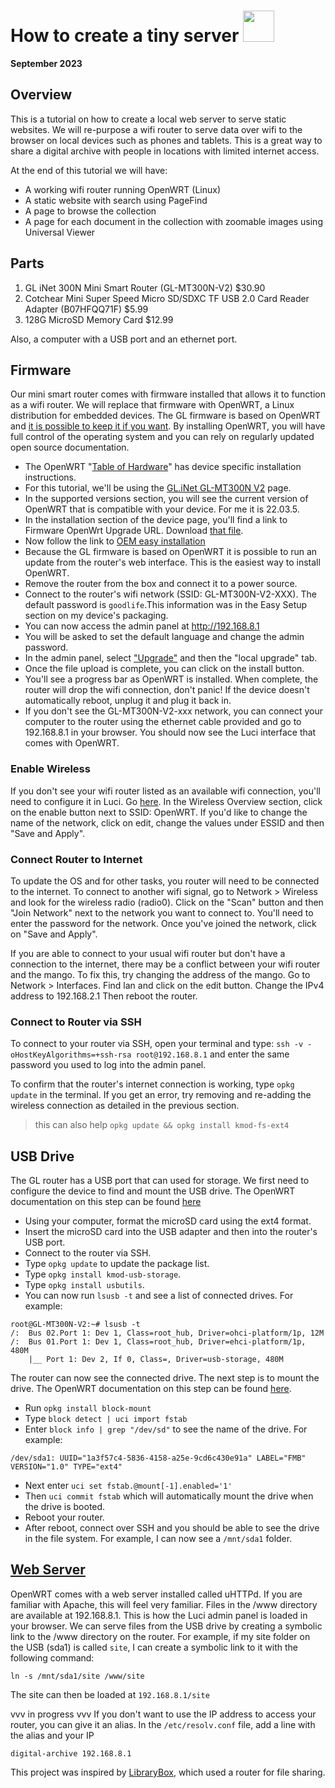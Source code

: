 # How to create a tiny server <img height="50px" src="https://www.therpf.com/forums/attachments/wheems-jpg.359859/">

__September 2023__

## Overview
This is a tutorial on how to create a local web server to serve static websites. We will re-purpose a wifi router to serve data over wifi to the browser on local devices such as phones and tablets.  This is a great way to share a digital archive with people in locations with limited internet access. 

At the end of this tutorial we will have: 
- A working wifi router running OpenWRT (Linux)
- A static website with search using PageFind   
- A page to browse the collection
- A page for each document in the collection with zoomable images using Universal Viewer 


## Parts
1. GL iNet 300N Mini Smart Router (GL-MT300N-V2) $30.90
2. Cotchear Mini Super Speed Micro SD/SDXC TF USB 2.0 Card Reader Adapter (B07HFQQ71F) $5.99
3. 128G MicroSD Memory Card $12.99

Also, a computer with a USB port and an ethernet port.

## Firmware 
Our mini smart router comes with firmware installed that allows it to function as a wifi router. We will replace that firmware with OpenWRT, a Linux distribution for embedded devices. The GL firmware is based on OpenWRT and [it is possible to keep it if you want](https://forum.gl-inet.com/t/web-server-in-gl-mt300n/1714/3). By installing OpenWRT, you will have full control of the operating system and you can rely on regularly updated open source documentation. 

- The OpenWRT "[Table of Hardware](https://openwrt.org/toh/start)" has device specific installation instructions.
- For this tutorial, we'll be using the [GL.iNet GL-MT300N V2](https://openwrt.org/toh/gl.inet/gl-mt300n_v2) page.
- In the supported versions section, you will see the current version of OpenWRT that is compatible with your device. For me it is 22.03.5. 
- In the installation section of the device page, you'll find a link to Firmware OpenWrt Upgrade URL. Download [that file](https://downloads.openwrt.org/releases/22.03.5/targets/ramips/mt76x8/openwrt-22.03.5-ramips-mt76x8-glinet_gl-mt300n-v2-squashfs-sysupgrade.bin).
- Now follow the link to [OEM easy installation](https://openwrt.org/toh/gl.inet/installation)
- Because the GL firmware is based on OpenWRT it is possible to run an update from the router's web interface. This is the easiest way to install OpenWRT.
- Remove the router from the box and connect it to a power source.
- Connect to the router's wifi network (SSID: GL-MT300N-V2-XXX). The default password is `goodlife`.This information was in the Easy Setup section on my device's packaging.
- You can now access the admin panel at http://192.168.8.1
- You will be asked to set the default language and change the admin password. 
- In the admin panel, select ["Upgrade"](http://192.168.8.1/#/upgrade) and then the "local upgrade" tab.
- Once the file upload is complete, you can click on the install button.
- You'll see a progress bar as OpenWRT is installed. When complete, the router will drop the wifi connection, don't panic! If the device doesn't automatically reboot, unplug it and plug it back in.
- If you don't see the GL-MT300N-V2-xxx network, you can connect your computer to the router using the ethernet cable provided and go to 192.168.8.1 in your browser. You should now see the Luci interface that comes with OpenWRT.

### Enable Wireless
If you don't see your wifi router listed as an available wifi connection, you'll need to configure it in Luci. Go [here](http://192.168.8.1/cgi-bin/luci/admin/network/wireless). In the Wireless Overview section, click on the enable button next to SSID: OpenWRT. If you'd like to change the name of the network, click on edit, change the values under ESSID and then "Save and Apply".

### Connect Router to Internet
To update the OS and for other tasks, you router will need to be connected to the internet. To connect to another wifi signal, go to Network > Wireless and look for the wireless radio (radio0). Click on the "Scan" button and then "Join Network" next to the network you want to connect to. You'll need to enter the password for the network. Once you've joined the network, click on "Save and Apply".

If you are able to connect to your usual wifi router but don't have a connection to the internet, there may be a conflict between your wifi router and the mango.  To fix this, try changing the address of the mango. Go to Network > Interfaces. Find lan and click on the edit button.  Change the IPv4 address to 192.168.2.1  Then reboot the router. 
### Connect to Router via SSH
To connect to your router via SSH, open your terminal and type: `ssh -v -oHostKeyAlgorithms=+ssh-rsa root@192.168.8.1` and enter the same password you used to log into the admin panel.

To confirm that the router's internet connection is working, type `opkg update` in the terminal. If you get an error, try removing and re-adding the wireless connection as detailed in the previous section.
> this can also help `opkg update && opkg install kmod-fs-ext4`
## USB Drive 
The GL router has a USB port that can used for storage. We first need to configure the device to find and mount the USB drive. The OpenWRT documentation on this step can be found [here](https://openwrt.org/docs/guide-user/storage/usb-drives#install_and_verify_usb_drivers.)
- Using your computer, format the microSD card using the ext4 format.
- Insert the microSD card into the USB adapter and then into the router's USB port.
- Connect to the router via SSH.
- Type `opkg update` to update the package list.
- Type `opkg install kmod-usb-storage`.
- Type `opkg install usbutils`.
- You can now run `lsusb -t` and see a list of connected drives.
For example:
```
root@GL-MT300N-V2:~# lsusb -t
/:  Bus 02.Port 1: Dev 1, Class=root_hub, Driver=ohci-platform/1p, 12M
/:  Bus 01.Port 1: Dev 1, Class=root_hub, Driver=ehci-platform/1p, 480M
    |__ Port 1: Dev 2, If 0, Class=, Driver=usb-storage, 480M
```
The router can now see the connected drive.  The next step is to mount the drive. The OpenWRT documentation on this step can be found [here](https://openwrt.org/docs/guide-user/storage/usb-drives#automount_the_partition).

- Run `opkg install block-mount`
- Type `block detect | uci import fstab`
- Enter `block info | grep "/dev/sd"` to see the name of the drive. For example:
```
/dev/sda1: UUID="1a3f57c4-5836-4158-a25e-9cd6c430e91a" LABEL="FMB" VERSION="1.0" TYPE="ext4"
```
- Next enter `uci set fstab.@mount[-1].enabled='1'`
- Then `uci commit fstab` which will automatically mount the drive when the drive is booted.
- Reboot your router. 
- After reboot, connect over SSH and you should be able to see the drive in the file system. For example, I can now see a `/mnt/sda1` folder.


## [Web Server](https://openwrt.org/docs/guide-user/services/webserver/http.uhttpd)

OpenWRT comes with a web server installed called uHTTPd. If you are familiar with Apache, this will feel very familiar. Files in the /www directory are available at 192.168.8.1. This is how the Luci admin panel is loaded in your browser. We can serve files from the USB drive by creating a symbolic link to the /www directory on the router.
For example, if my site folder on the USB (sda1) is called `site`, I can create a symbolic link to it with the following command:
```
ln -s /mnt/sda1/site /www/site
```
The site can then be loaded at `192.168.8.1/site`



vvv in progress vvv
If you don't want to use the IP address to access your router, you can give it an alias. 
In the `/etc/resolv.conf` file, add a line with the alias and your IP
```
digital-archive 192.168.8.1
```

This project was inspired by [LibraryBox](https://makezine.com/projects/librarybox/), which used a router for file sharing. 

